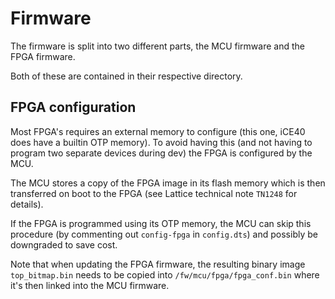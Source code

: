 # Firmware
The firmware is split into two different parts, the MCU firmware and the FPGA firmware.

Both of these are contained in their respective directory.


## FPGA configuration
Most FPGA's requires an external memory to configure (this one, iCE40 does have a builtin OTP memory). 
To avoid having this (and not having to program two separate devices during dev) the FPGA is configured by the MCU.

The MCU stores a copy of the FPGA image in its flash memory which is then transferred on boot to the FPGA 
(see Lattice technical note `TN1248` for details). 

If the FPGA is programmed using its OTP memory, the MCU can skip this procedure (by commenting out `config-fpga` in `config.dts`) and possibly be downgraded to save cost.

Note that when updating the FPGA firmware, the resulting binary image `top_bitmap.bin` needs
to be copied into `/fw/mcu/fpga/fpga_conf.bin` where it's then linked into the MCU firmware.